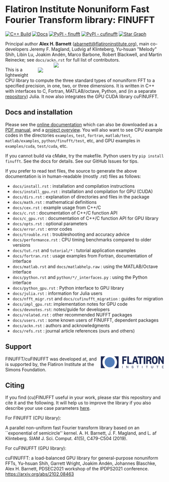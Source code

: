 # Flatiron Institute Nonuniform Fast Fourier Transform library: FINUFFT

[![C++ Build](https://github.com/flatironinstitute/finufft/workflows/C++%20Build/badge.svg)](https://github.com/flatironinstitute/finufft/actions)
[![Docs](https://readthedocs.org/projects/finufft/badge)](https://finufft.readthedocs.io)
[![PyPI - finufft](https://img.shields.io/pypi/dm/finufft?label=finufft%20(CPU))](https://pypi.org/project/finufft)
[![PyPI - cufinufft](https://img.shields.io/pypi/dm/cufinufft?label=cufinufft%20(GPU))](https://pypi.org/project/cufinufft)
[![Star Graph](https://img.shields.io/badge/GitHub-star%20history-blue?logo=github)](https://www.star-history.com/#flatironinstitute/finufft&Date)


Principal author **Alex H. Barnett** (abarnett@flatironinstitute.org),
main co-developers Jeremy F. Magland,
Ludvig af Klinteberg, Yu-hsuan "Melody" Shih, Libin Lu,
Joakim Andén, Marco Barbone, Robert Blackwell, and Martin Reinecke;
see `docs/ackn.rst` for full list of contributors.
​
<img align="right" src="docs/logo.png" width="350">

<img align="right" src="docs/spreadpic.png" width="400"/>

This is a lightweight CPU library to compute the three standard types of nonuniform FFT to a specified precision, in one, two, or three dimensions. It is written in C++ with interfaces to C, Fortran, MATLAB/octave, Python, and (in a separate [repository](https://github.com/ludvigak/FINUFFT.jl)) Julia. It now also integrates the GPU CUDA library cuFINUFFT.

Docs and installation
---------------------

Please see the [online documentation](http://finufft.readthedocs.io/en/latest/index.html) which can also be downloaded as a [PDF manual](https://finufft.readthedocs.io/_/downloads/en/latest/pdf/), and a [project overview](https://users.flatironinstitute.org/~ahb/notes/finufft-project-summary-2023.pdf).
You will also want to see CPU example codes in the directories `examples`, `test`, `fortran`, `matlab/test`, `matlab/examples`, `python/finufft/test`, etc, and GPU examples in `examples/cuda`, `test/cuda`, etc.

If you cannot build via cMake, try the makefile. Python users try `pip install finufft`. See the docs for details. See our GitHub Issues for tips.

If you prefer to read text files, the source to generate the above documentation is in human-readable (mostly .rst) files as follows:

- `docs/install.rst` : installation and compilation instructions
- `docs/install_gpu.rst` : installation and compilation for GPU (CUDA)
- `docs/dirs.rst`    : explanation of directories and files in the package
- `docs/math.rst`    : mathematical definitions
- `docs/cex.rst`     : example usage from C++/C
- `docs/c.rst`       : documentation of C++/C function API
- `docs/c_gpu.rst`   : documentation of C++/C function API for GPU library
- `docs/opts.rst`    : optional parameters
- `docs/error.rst`   : error codes
- `docs/trouble.rst` : troubleshooting and accuracy advice
- `docs/performance.rst` : CPU timing benchmarks compared to older versions
- `docs/tut.rst` and `tutorial/*` : tutorial application examples
- `docs/fortran.rst` : usage examples from Fortran, documentation of interface
- `docs/matlab.rst` and `docs/matlabhelp.raw` : using the MATLAB/Octave interface
- `docs/python.rst` and `python/*/_interfaces.py` : using the Python interface
- `docs/python_gpu.rst` : Python interface to GPU library
- `docs/julia.rst`   : information for Julia users
- `docs/nfft_migr.rst` and `docs/cufinufft_migration` : guides for migration
- `docs/impl_gpu.rst`: implementation notes for GPU code
- `docs/devnotes.rst`: notes/guide for developers
- `docs/related.rst` : other recommended NUFFT packages
- `docs/users.rst`   : some known users of FINUFFT, dependent packages
- `docs/ackn.rst`    : authors and acknowledgments
- `docs/refs.rst`    : journal article references (ours and others)

Support
-------

<img align="right" src="docs/FIlogo_200.png" width="200">

FINUFFT/cuFINUFFT was developed at, and is supported by,
the Flatiron Institute at the Simons Foundation.

Citing
------

If you find (cu)FINUFFT useful in your work, please star this repository and
cite it and the following. It will help us to improve the library if you also
describe your use case parameters
[here](https://github.com/flatironinstitute/finufft/discussions/398).

For FINUFFT (CPU library):

A parallel non-uniform fast Fourier transform library based on an ``exponential of semicircle'' kernel.
A. H. Barnett, J. F. Magland, and L. af Klinteberg.
SIAM J. Sci. Comput. 41(5), C479-C504 (2019).

For cuFINUFFT (GPU library):

cuFINUFFT: a load-balanced GPU library for general-purpose nonuniform FFTs,
Yu-hsuan Shih, Garrett Wright, Joakim Andén, Johannes Blaschke, Alex H. Barnett,
PDSEC2021 workshop of the IPDPS2021 conference. https://arxiv.org/abs/2102.08463
